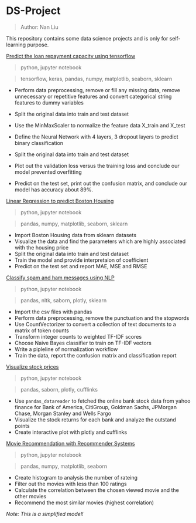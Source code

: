 # DS-Project
> Author: Nan Liu

This repository contains some data science projects and is only for self-learning purpose.

[Predict the loan repayment capacity using tensorflow](https://github.com/nan-hub/DS-Project/blob/master/Keras_predict_loan_payback.ipynb)
> python, jupyter notebook

>tensorflow, keras, pandas, numpy, matplotlib, seaborn, sklearn

- Perform data preprocessing, remove or fill any missing data,  remove unnecessary or repetitive features and convert categorical string features to dummy variables

- Split the original data into train and test dataset
- Use the MinMaxScaler to normalize the feature data X_train and X_test
- Define the Neural Network with 4 layers, 3 dropout layers to predict binary classification
- Split the original data into train and test dataset
- Plot out the validation loss versus the training loss and conclude our model prevented overfitting
- Predict on the test set, print out the confusion matrix, and conclude our model has accuracy about 89%.

[Linear Regression to predict Boston Housing](https://github.com/nan-hub/DS-Project/blob/master/Linear%20Regression%20to%20predict%20Boston%20Housing.ipynb)

> python, jupyter notebook

>pandas, numpy, matplotlib, seaborn, sklearn

- Import Boston Housing data from sklearn datasets
- Visualize the data and find the parameters which are highly associated with the housing price
- Split the original data into train and test dataset
- Train the model and provide interpretaion of coefficient
- Predict on the test set and report MAE, MSE and RMSE

[Classify spam and ham messages using NLP](https://github.com/nan-hub/DS-Project/tree/master/NLP%20classification)
> python, jupyter notebook

> pandas, nltk, saborn, plotly, sklearn

- Import the csv files with pandas
- Perform data preprocessing, remove the punctuation and the stopwords
- Use CountVectorizer to convert a collection of text documents to a matrix of token counts
- Transform integer counts to weighted TF-IDF scores
- Choose Naive Bayes classifier to train on TF-IDF vectors
- Write a pipleline of normalization workflow
- Train the data, report the confusion matrix and classification report

[Visualize stock prices](https://github.com/nan-hub/DS-Project/blob/master/Finance%20Project.ipynb)
> python, jupyter notebook

> pandas, saborn, plotly, cufflinks

- Use `pandas_datareader` to fetched the online bank stock data from yahoo finance for Bank of America, CitiGroup, Goldman Sachs, JPMorgan Chase, Morgan Stanley
and Wells Fargo
- Visualize the stock returns for each bank and analyze the outstand points
- Create interactive plot with plotly and cufflinks

[Movie Recommendation with Recommender Systems](https://github.com/nan-hub/DS-Project/tree/master/Movie%20Recommendation%20with%20Recommender%20Systems)
> python, jupyter notebook

>pandas, numpy, matplotlib, seaborn

- Create histogram to analysis the number of rateing
- Filter out the movies with less than 100 ratings
- Calculate the correlation between the chosen viewed movie and the other movies
- Recommend the most similar movies (highest correlation)

*Note: This is a simplified model!*


